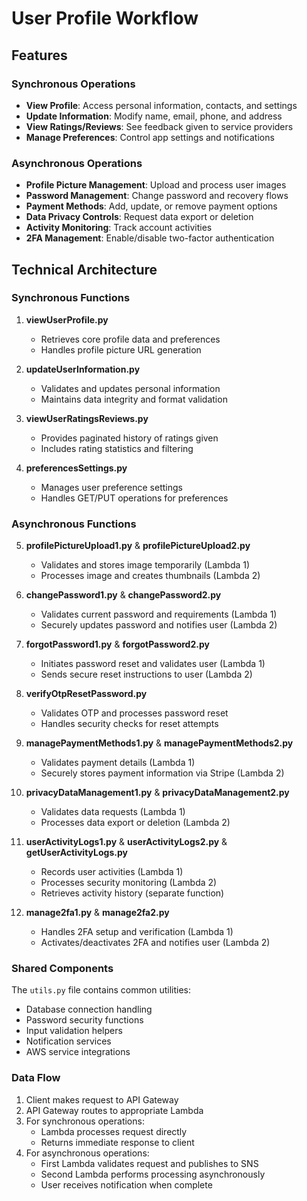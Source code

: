 # User Profile Workflow

## Features

### Synchronous Operations
- **View Profile**: Access personal information, contacts, and settings
- **Update Information**: Modify name, email, phone, and address
- **View Ratings/Reviews**: See feedback given to service providers
- **Manage Preferences**: Control app settings and notifications

### Asynchronous Operations
- **Profile Picture Management**: Upload and process user images
- **Password Management**: Change password and recovery flows
- **Payment Methods**: Add, update, or remove payment options
- **Data Privacy Controls**: Request data export or deletion
- **Activity Monitoring**: Track account activities
- **2FA Management**: Enable/disable two-factor authentication

## Technical Architecture

### Synchronous Functions
1. **viewUserProfile.py**
   - Retrieves core profile data and preferences
   - Handles profile picture URL generation

2. **updateUserInformation.py**
   - Validates and updates personal information
   - Maintains data integrity and format validation

3. **viewUserRatingsReviews.py**
   - Provides paginated history of ratings given
   - Includes rating statistics and filtering

4. **preferencesSettings.py**
   - Manages user preference settings
   - Handles GET/PUT operations for preferences

### Asynchronous Functions
5. **profilePictureUpload1.py** & **profilePictureUpload2.py**
   - Validates and stores image temporarily (Lambda 1)
   - Processes image and creates thumbnails (Lambda 2)

6. **changePassword1.py** & **changePassword2.py**
   - Validates current password and requirements (Lambda 1)
   - Securely updates password and notifies user (Lambda 2)

7. **forgotPassword1.py** & **forgotPassword2.py**
   - Initiates password reset and validates user (Lambda 1)
   - Sends secure reset instructions to user (Lambda 2)

8. **verifyOtpResetPassword.py**
   - Validates OTP and processes password reset
   - Handles security checks for reset attempts

9. **managePaymentMethods1.py** & **managePaymentMethods2.py**
   - Validates payment details (Lambda 1)
   - Securely stores payment information via Stripe (Lambda 2)

10. **privacyDataManagement1.py** & **privacyDataManagement2.py**
    - Validates data requests (Lambda 1)
    - Processes data export or deletion (Lambda 2)

11. **userActivityLogs1.py** & **userActivityLogs2.py** & **getUserActivityLogs.py**
    - Records user activities (Lambda 1)
    - Processes security monitoring (Lambda 2)
    - Retrieves activity history (separate function)

12. **manage2fa1.py** & **manage2fa2.py**
    - Handles 2FA setup and verification (Lambda 1)
    - Activates/deactivates 2FA and notifies user (Lambda 2)

### Shared Components
The `utils.py` file contains common utilities:
- Database connection handling
- Password security functions
- Input validation helpers
- Notification services
- AWS service integrations

### Data Flow
1. Client makes request to API Gateway
2. API Gateway routes to appropriate Lambda
3. For synchronous operations:
   - Lambda processes request directly
   - Returns immediate response to client
4. For asynchronous operations:
   - First Lambda validates request and publishes to SNS
   - Second Lambda performs processing asynchronously
   - User receives notification when complete

